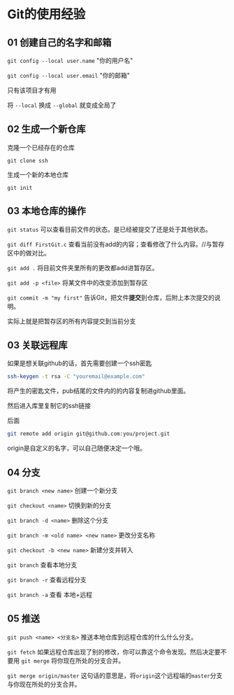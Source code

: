 # Git的使用经验

## 01 创建自己的名字和邮箱

`git config --local user.name`  "你的用户名"

`git config --local user.email` "你的邮箱"

只有该项目才有用

将 `--local` 换成 `--global` 就变成全局了

## 02 生成一个新仓库

克隆一个已经存在的仓库

`git clone ssh`

生成一个新的本地仓库

`git init`

## 03 本地仓库的操作

`git status` 可以查看目前文件的状态。是已经被提交了还是处于其他状态。

`git diff FirstGit.c` 查看当前没有add的内容；查看修改了什么内容。//与暂存区中的做对比。

`git add .` 将目前文件夹里所有的更改都add进暂存区。

`git add -p <file>` 将某文件中的改变添加到暂存区

`git commit -m "my first"`  告诉Git，把文件**提交**到仓库，后附上本次提交的说明。

实际上就是把暂存区的所有内容提交到当前分支

## 03 关联远程库

如果是想关联github的话，首先需要创建一个ssh密匙

```bash
ssh-keygen -t rsa -C "youremail@example.com"
```

将产生的密匙文件，pub结尾的文件内的的内容复制进github里面。

然后进入库里复制它的ssh链接

后面

```bash
git remote add origin git@github.com:you/project.git
```

origin是自定义的名字，可以自己随便决定一个哦。

## 04 分支

`git branch <new name>` 创建一个新分支

`git checkout <name>` 切换到新的分支

`git branch -d <name>` 删除这个分支

`git branch -m <old name> <new name>` 更改分支名称

`git checkout -b <new name>` 新建分支并转入

`git branch` 查看本地分支 

`git branch -r` 查看远程分支

`git branch -a` 查看 本地+远程

## 05 推送

`git push <name> <分支名>` 推送本地仓库到远程仓库的什么什么分支。

`git fetch` 如果远程仓库出现了别的修改，你可以靠这个命令发现。然后决定要不要用 `git merge` 将你现在所处的分支合并。

`git merge origin/master` 这句话的意思是，将`origin`这个远程端的`master`分支与你现在所处的分支合并。
